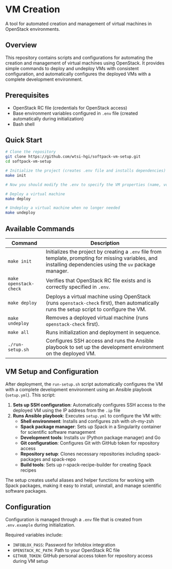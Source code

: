 # VM Creation

A tool for automated creation and management of virtual machines in OpenStack environments.

## Overview

This repository contains scripts and configurations for automating the creation and management of virtual machines using OpenStack. It provides simple commands to deploy and undeploy VMs with consistent configuration, and automatically configures the deployed VMs with a complete development environment.

## Prerequisites

- OpenStack RC file (credentials for OpenStack access)
- Base environment variables configured in `.env` file (created automatically during initialization)
- Bash shell

## Quick Start

```bash
# Clone the repository
git clone https://github.com/wtsi-hgi/softpack-vm-setup.git
cd softpack-vm-setup

# Initialize the project (creates .env file and installs dependencies)
make init

# Now you should modify the .env to specify the VM properties (name, volume size etc.)

# Deploy a virtual machine
make deploy

# Undeploy a virtual machine when no longer needed
make undeploy
```

## Available Commands

| Command | Description |
|---------|-------------|
| `make init` | Initializes the project by creating a `.env` file from template, prompting for missing variables, and installing dependencies using the `uv` package manager. |
| `make openstack-check` | Verifies that OpenStack RC file exists and is correctly specified in `.env`. |
| `make deploy` | Deploys a virtual machine using OpenStack (runs `openstack-check` first), then automatically runs the setup script to configure the VM. |
| `make undeploy` | Removes a deployed virtual machine (runs `openstack-check` first). |
| `make all` | Runs initialization and deployment in sequence. |
| `./run-setup.sh` | Configures SSH access and runs the Ansible playbook to set up the development environment on the deployed VM. |

## VM Setup and Configuration

After deployment, the `run-setup.sh` script automatically configures the VM with a complete development environment using an Ansible playbook (`setup.yml`). This script:

1. **Sets up SSH configuration**: Automatically configures SSH access to the deployed VM using the IP address from the `.ip` file
2. **Runs Ansible playbook**: Executes `setup.yml` to configure the VM with:
   - **Shell environment**: Installs and configures zsh with oh-my-zsh
   - **Spack package manager**: Sets up Spack in a Singularity container for scientific software management
   - **Development tools**: Installs uv (Python package manager) and Go
   - **Git configuration**: Configures Git with GitHub token for repository access
   - **Repository setup**: Clones necessary repositories including spack-packages and spack-repo
   - **Build tools**: Sets up r-spack-recipe-builder for creating Spack recipes

The setup creates useful aliases and helper functions for working with Spack packages, making it easy to install, uninstall, and manage scientific software packages.

## Configuration

Configuration is managed through a `.env` file that is created from `.env.example` during initialization. 

Required variables include:
- `INFOBLOX_PASS`: Password for Infoblox integration
- `OPENSTACK_RC_PATH`: Path to your OpenStack RC file
- `GITHUB_TOKEN`: GitHub personal access token for repository access during VM setup

